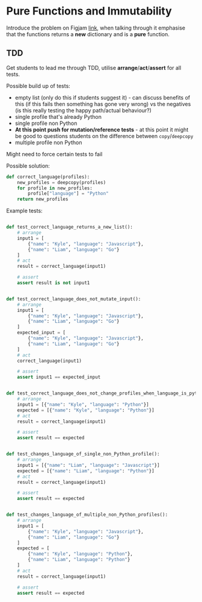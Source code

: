 # Pure Functions and Immutability

Introduce the problem on Figjam [link](https://www.figma.com/board/YwULSdLcEBiRj9ofmxqGM2/Pure-Function-Testing?node-id=0-1&t=4BbrE7MdKjD4lwG2-1), when talking through it emphasise that the functions returns a **new** dictionary and is a **pure** function.

## TDD

Get students to lead me through TDD, utilise **arrange**/**act**/**assert** for all tests.

Possible build up of tests:

- empty list (only do this if students suggest it) - can discuss benefits of this (if this fails then something has gone very wrong) vs the negatives (is this really testing the happy path/actual behaviour?)
- single profile that's already Python
- single profile non Python
- **At this point push for mutation/reference tests** - at this point it might be good to questions students on the difference between `copy`/`deepcopy`
- multiple profile non Python

Might need to force certain tests to fail

Possible solution:

```py
def correct_language(profiles):
    new_profiles = deepcopy(profiles)
    for profile in new_profiles:
        profile["language"] = "Python"
    return new_profiles

```

Example tests:

```py

def test_correct_language_returns_a_new_list():
    # arrange
    input1 = [
        {"name": "Kyle", "language": "Javascript"},
        {"name": "Liam", "language": "Go"}
    ]
    # act
    result = correct_language(input1)

    # assert
    assert result is not input1


def test_correct_language_does_not_mutate_input():
    # arrange
    input1 = [
        {"name": "Kyle", "language": "Javascript"},
        {"name": "Liam", "language": "Go"}
    ]
    expected_input = [
        {"name": "Kyle", "language": "Javascript"},
        {"name": "Liam", "language": "Go"}
    ]
    # act
    correct_language(input1)

    # assert
    assert input1 == expected_input


def test_correct_language_does_not_change_profiles_when_language_is_python():
    # arrange
    input1 = [{"name": "Kyle", "language": "Python"}]
    expected = [{"name": "Kyle", "language": "Python"}]
    # act
    result = correct_language(input1)

    # assert
    assert result == expected


def test_changes_language_of_single_non_Python_profile():
    # arrange
    input1 = [{"name": "Liam", "language": "Javascript"}]
    expected = [{"name": "Liam", "language": "Python"}]
    # act
    result = correct_language(input1)

    # assert
    assert result == expected


def test_changes_language_of_multiple_non_Python_profiles():
    # arrange
    input1 = [
        {"name": "Kyle", "language": "Javascript"},
        {"name": "Liam", "language": "Go"}
    ]
    expected = [
        {"name": "Kyle", "language": "Python"},
        {"name": "Liam", "language": "Python"}
    ]
    # act
    result = correct_language(input1)

    # assert
    assert result == expected
```
